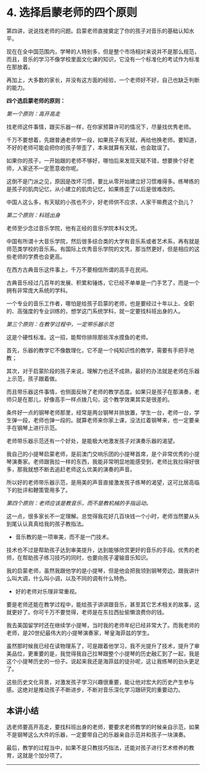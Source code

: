 # 4. 选择启蒙老师的四个原则

第四讲，说说找老师的问题。启蒙老师直接奠定了你的孩子对音乐的基础认知水平。

现在在全中国范围内，学琴的人特别多，但是整个市场相对来说并不是那么规范，而且，音乐的学习不像学校里面文化课的知识，它没有一个标准化的考试作为标准在那放着。

再加上，大多数的家长，并没有这方面的经验，一个老师好不好，自己也缺乏判断的能力。

 **四个选启蒙老师的原则：**

 *第一个原则：高开高走*

找老师这件事情，跟买乐器一样，在你家预算许可的情况下，尽量找优秀老师。

千万不要想着，先跟普通老师学一段，如果孩子有天赋，再给他换老师。要知道，不好的老师可能会把你的孩子带歪了，本来就算有天赋，也会耽误了。

如果你的孩子，一开始跟的老师不够好，哪怕后来发现天赋不错，想要换个好老师，人家还不一定愿意收你呢。

这倒不是门派之见，原因是改坏习惯，要比从零开始建立好习惯难得多。练琴练的是孩子的肌肉记忆，从小建立的肌肉记忆，如果练歪了以后是很难改的。

中国人这么多，有天赋的小孩也不少，好老师供不应求，人家干嘛费这个劲儿？

 *第二个原则：科班出身*

老师至少念过音乐学院，他有正经的音乐学院本科文凭。

中国有所谓十大音乐学院，然后很多综合类的大学有音乐系或者艺术系，再有就是师范类学校的音乐系。有国际上优秀音乐学院的文凭，那当然更好，但是相应的这些老师的学费也会更高。

在西方古典音乐这件事上，千万不要相信所谓的高手在民间。

古典音乐经过几百年的发展、积累和锤炼，它已经不单单是一门手艺了，而是一个拥有非常庞大系统的学科。

一个专业的音乐工作者，哪怕是给孩子启蒙的老师，也是要经过十年以上、全职的、高强度的专业训练的，想学这门系统学科，就一定要找科班出身的人。

 *第三个原则：在教学过程中，一定带乐器示范*

这是个硬性标准。这一招，能帮你排除那些浑水摸鱼的老师。

首先，乐器的教学它不像数理化，它不是一个纯知识性的教学，需要有手把手地教；

其次，对于启蒙阶段的孩子来说，理解力也还不成熟，最好的办法就是老师在乐器上示范，孩子跟着做。

而且带乐器这件事情，也侧面反映了老师的教学态度。如果只是孩子在那演奏，老师只是在那儿，好像高手一样点拨几句，这个教学效果其实是很差的。

条件好一点的钢琴老师那里，经常是两台钢琴并排放置，学生一台，老师一台，学生弹一段，老师也弹一段的。就算老师来你家上课，没法扛着钢琴来，也一定要亲手在钢琴上进行示范。

老师带乐器示范还有一个好处，是能极大地激发孩子对演奏乐器的渴望。

我自己的小提琴启蒙老师，是前澳门交响乐团的小提琴首席，是个非常优秀的小提琴演奏家。老师跟我拉一样的东西，我能非常明显地能感受到，老师比我拉得好很多，那我就想不断去追赶老师这么优美的演奏的声音。

所以好的老师带乐器示范，是用美的声音直接激发孩子练琴的渴望，这可比居高临下的批评和鞭策管用多了。

 *第四个原则：老师应该是教音乐，而不是教机械的手指运动。*

这一点，很多家长不一定理解。总觉得我花好几百块钱一个小时，老师当然要从头到尾认认真真给我的孩子教指法。

* 音乐教的是一项审美，而不是一门技术。

技术也不过是帮助孩子达到审美提升，达到能够欣赏更好的音乐的手段。优秀的老师，在帮助孩子练习技巧的同时，也要向孩子灌输音乐知识。

我的启蒙老师，虽然我跟他学的是小提琴，但是他会把我领到钢琴旁边，跟我讲什么叫大调，什么叫小调，以及不同的调有什么特色。

* 好的老师对乐理非常重视。

要是老师还能在教学过程中，能给孩子讲讲跟音乐，甚至其它艺术相关的故事，这就更好了。你可千万不要觉得，老师是在东拉西扯偷懒浪费你的钱。

我去美国留学时还在继续学小提琴，当时我的老师年纪已经非常大了。而我老师的老师，是20世纪最伟大的小提琴演奏家，琴皇海菲兹的学生。

虽然那时候我已经在读物理系了，可是跟着他学习，我不光提升了技术，提升了审美品位，更重要的是，我觉得我自己拉琴跟整个小提琴的历史融汇到了一起，我是这个小提琴历史的一份子。说起来我还是海菲兹的徒孙呢，这让我练琴的劲头更足了。

这些历史文化背景，对激发孩子学习兴趣很重要，能让他对宏大的历史产生参与感。这绝对是推动孩子不断进步，不断对音乐深化学习跟研究的重要动力。

## 本讲小结

选老师要高开高走，要找科班出身的老师，要要求老师教学的时候亲自示范，如果不是钢琴这么大件的乐器，一定要带自己的乐器亲自示范并和孩子一块演奏。

最后，教学的过程当中，如果不是只教技巧指法，还能对孩子进行艺术修养的教育，这就是个加分项了。 

---
